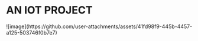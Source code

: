 <h1>AN IOT PROJECT</h1>
![image](https://github.com/user-attachments/assets/41fd98f9-445b-4457-a125-503746f0b7e7)
